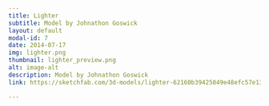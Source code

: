 ```yaml
---
title: Lighter
subtitle: Model by Johnathon Goswick
layout: default
modal-id: 7
date: 2014-07-17
img: lighter.png
thumbnail: lighter_preview.png
alt: image-alt
description: Model by Johnathon Goswick
link: https://sketchfab.com/3d-models/lighter-62160b39425049e48efc57e13efd004d

---
```

